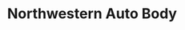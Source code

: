 ---
title: "Northwestern Auto Body"
url: /marysville/northwestern-auto-body/
shop: Autowerkstatt
---